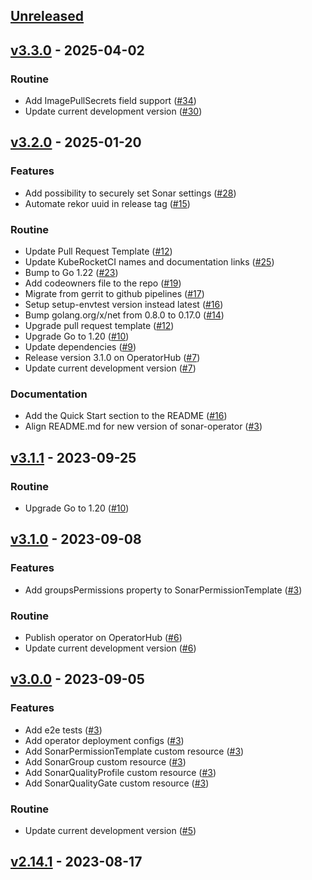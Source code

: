 <a name="unreleased"></a>
## [Unreleased]


<a name="v3.3.0"></a>
## [v3.3.0] - 2025-04-02
### Routine

- Add ImagePullSecrets field support ([#34](https://github.com/epam/edp-sonar-operator/issues/34))
- Update current development version ([#30](https://github.com/epam/edp-sonar-operator/issues/30))


<a name="v3.2.0"></a>
## [v3.2.0] - 2025-01-20
### Features

- Add possibility to securely set Sonar settings ([#28](https://github.com/epam/edp-sonar-operator/issues/28))
- Automate rekor uuid in release tag ([#15](https://github.com/epam/edp-sonar-operator/issues/15))

### Routine

- Update Pull Request Template ([#12](https://github.com/epam/edp-sonar-operator/issues/12))
- Update KubeRocketCI names and documentation links ([#25](https://github.com/epam/edp-sonar-operator/issues/25))
- Bump to Go 1.22 ([#23](https://github.com/epam/edp-sonar-operator/issues/23))
- Add codeowners file to the repo ([#19](https://github.com/epam/edp-sonar-operator/issues/19))
- Migrate from gerrit to github pipelines ([#17](https://github.com/epam/edp-sonar-operator/issues/17))
- Setup setup-envtest version instead latest ([#16](https://github.com/epam/edp-sonar-operator/issues/16))
- Bump golang.org/x/net from 0.8.0 to 0.17.0 ([#14](https://github.com/epam/edp-sonar-operator/issues/14))
- Upgrade pull request template ([#12](https://github.com/epam/edp-sonar-operator/issues/12))
- Upgrade Go to 1.20 ([#10](https://github.com/epam/edp-sonar-operator/issues/10))
- Update dependencies ([#9](https://github.com/epam/edp-sonar-operator/issues/9))
- Release version 3.1.0 on OperatorHub ([#7](https://github.com/epam/edp-sonar-operator/issues/7))
- Update current development version ([#7](https://github.com/epam/edp-sonar-operator/issues/7))

### Documentation

- Add the Quick Start section to the README ([#16](https://github.com/epam/edp-sonar-operator/issues/16))
- Align README.md for new version of sonar-operator ([#3](https://github.com/epam/edp-sonar-operator/issues/3))


<a name="v3.1.1"></a>
## [v3.1.1] - 2023-09-25
### Routine

- Upgrade Go to 1.20 ([#10](https://github.com/epam/edp-sonar-operator/issues/10))


<a name="v3.1.0"></a>
## [v3.1.0] - 2023-09-08
### Features

- Add groupsPermissions property to SonarPermissionTemplate ([#3](https://github.com/epam/edp-sonar-operator/issues/3))

### Routine

- Publish operator on OperatorHub ([#6](https://github.com/epam/edp-sonar-operator/issues/6))
- Update current development version ([#6](https://github.com/epam/edp-sonar-operator/issues/6))


<a name="v3.0.0"></a>
## [v3.0.0] - 2023-09-05
### Features

- Add e2e tests ([#3](https://github.com/epam/edp-sonar-operator/issues/3))
- Add operator deployment configs ([#3](https://github.com/epam/edp-sonar-operator/issues/3))
- Add SonarPermissionTemplate custom resource ([#3](https://github.com/epam/edp-sonar-operator/issues/3))
- Add SonarGroup custom resource ([#3](https://github.com/epam/edp-sonar-operator/issues/3))
- Add SonarQualityProfile custom resource ([#3](https://github.com/epam/edp-sonar-operator/issues/3))
- Add SonarQualityGate custom resource ([#3](https://github.com/epam/edp-sonar-operator/issues/3))

### Routine

- Update current development version ([#5](https://github.com/epam/edp-sonar-operator/issues/5))


<a name="v2.14.1"></a>
## [v2.14.1] - 2023-08-17

[Unreleased]: https://github.com/epam/edp-sonar-operator/compare/v3.3.0...HEAD
[v3.3.0]: https://github.com/epam/edp-sonar-operator/compare/v3.2.0...v3.3.0
[v3.2.0]: https://github.com/epam/edp-sonar-operator/compare/v3.1.1...v3.2.0
[v3.1.1]: https://github.com/epam/edp-sonar-operator/compare/v3.1.0...v3.1.1
[v3.1.0]: https://github.com/epam/edp-sonar-operator/compare/v3.0.0...v3.1.0
[v3.0.0]: https://github.com/epam/edp-sonar-operator/compare/v2.14.1...v3.0.0
[v2.14.1]: https://github.com/epam/edp-sonar-operator/compare/v2.14.0...v2.14.1
